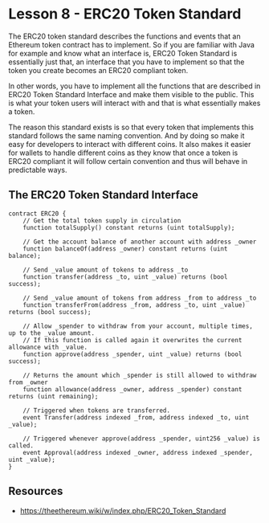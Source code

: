 # Lesson 8 - ERC20 Token Standard

The ERC20 token standard describes the functions and events that an Ethereum token contract has to implement. So if you are familiar with Java for example and know what an interface is, ERC20 Token Standard is essentially just that, an interface that you have to implement so that the token you create becomes an ERC20 compliant token.

In other words, you have to implement all the functions that are described in ERC20 Token Standard Interface and make them visible to the public. This is what your token users will interact with and that is what essentially makes a token. 

The reason this standard exists is so that every token that implements this standard follows the same naming convention. And by doing so make it easy for developers to interact with different coins. It also makes it easier for wallets to handle different coins as they know that once a token is ERC20 compliant it will follow certain convention and thus will behave in predictable ways.

## The ERC20 Token Standard Interface

```
contract ERC20 {
	// Get the total token supply in circulation
	function totalSupply() constant returns (uint totalSupply);

	// Get the account balance of another account with address _owner
	function balanceOf(address _owner) constant returns (uint balance);

	// Send _value amount of tokens to address _to
	function transfer(address _to, uint _value) returns (bool success);

	// Send _value amount of tokens from address _from to address _to
	function transferFrom(address _from, address _to, uint _value) returns (bool success);

	// Allow _spender to withdraw from your account, multiple times, up to the _value amount.
	// If this function is called again it overwrites the current allowance with _value.
	function approve(address _spender, uint _value) returns (bool success);

	// Returns the amount which _spender is still allowed to withdraw from _owner
	function allowance(address _owner, address _spender) constant returns (uint remaining);

	// Triggered when tokens are transferred.
	event Transfer(address indexed _from, address indexed _to, uint _value);

	// Triggered whenever approve(address _spender, uint256 _value) is called.
	event Approval(address indexed _owner, address indexed _spender, uint _value);
}
```

## Resources

- https://theethereum.wiki/w/index.php/ERC20_Token_Standard